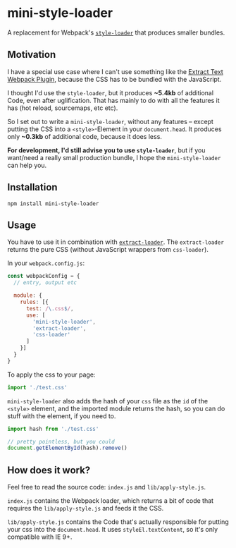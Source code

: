 # mini-style-loader

A replacement for Webpack's [`style-loader`](https://github.com/webpack-contrib/style-loader) that produces smaller bundles.

## Motivation

I have a special use case where I can't use something like the [Extract Text Webpack Plugin](https://github.com/webpack-contrib/extract-text-webpack-plugin), because the CSS has to be bundled with the JavaScript.

I thought I'd use the `style-loader`, but it produces **~5.4kb** of additional Code, even after uglification. That has mainly to do with all the features it has (hot reload, sourcemaps, etc etc).

So I set out to write a `mini-style-loader`, without any features – except putting the CSS into a `<style>`-Element in your `document.head`. It produces only **~0.3kb** of additional code, because it does less.

**For development, I'd still advise you to use `style-loader`**, but if you want/need a really small production bundle, I hope the `mini-style-loader` can help you.

## Installation

```
npm install mini-style-loader
```

## Usage

You have to use it in combination with [`extract-loader`](https://github.com/peerigon/extract-loader). The `extract-loader` returns the pure CSS (without JavaScript wrappers from `css-loader`).

In your `webpack.config.js`:

```js
const webpackConfig = {
  // entry, output etc

  module: {
    rules: [{
      test: /\.css$/,
      use: [
        'mini-style-loader',
        'extract-loader',
        'css-loader'
      ]
    }]
  }
}
```

To apply the css to your page:

```js
import './test.css'
```

`mini-style-loader` also adds the hash of your `css` file as the `id` of the `<style>` element, and the imported module returns the hash, so you can do stuff with the element, if you need to.

```js
import hash from './test.css'

// pretty pointless, but you could
document.getElementById(hash).remove()
```

## How does it work?

Feel free to read the source code: `index.js` and `lib/apply-style.js`.

`index.js` contains the Webpack loader, which returns a bit of code that requires the `lib/apply-style.js` and feeds it the CSS.

`lib/apply-style.js` contains the Code that's actually responsible for putting your css into the `document.head`. It uses `styleEl.textContent`, so it's only compatible with IE 9+.
